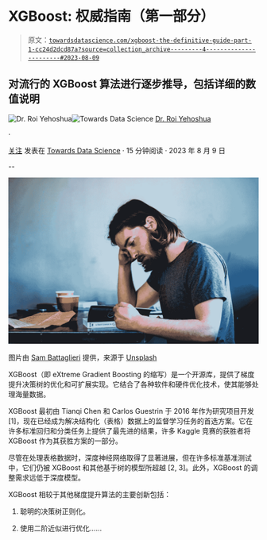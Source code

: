 # XGBoost: 权威指南（第一部分）

> 原文：[`towardsdatascience.com/xgboost-the-definitive-guide-part-1-cc24d2dcd87a?source=collection_archive---------4-----------------------#2023-08-09`](https://towardsdatascience.com/xgboost-the-definitive-guide-part-1-cc24d2dcd87a?source=collection_archive---------4-----------------------#2023-08-09)

## 对流行的 XGBoost 算法进行逐步推导，包括详细的数值说明

[](https://medium.com/@roiyeho?source=post_page-----cc24d2dcd87a--------------------------------)![Dr. Roi Yehoshua](https://medium.com/@roiyeho?source=post_page-----cc24d2dcd87a--------------------------------)[](https://towardsdatascience.com/?source=post_page-----cc24d2dcd87a--------------------------------)![Towards Data Science](https://towardsdatascience.com/?source=post_page-----cc24d2dcd87a--------------------------------) [Dr. Roi Yehoshua](https://medium.com/@roiyeho?source=post_page-----cc24d2dcd87a--------------------------------)

·

[关注](https://medium.com/m/signin?actionUrl=https%3A%2F%2Fmedium.com%2F_%2Fsubscribe%2Fuser%2F3886620c5cf9&operation=register&redirect=https%3A%2F%2Ftowardsdatascience.com%2Fxgboost-the-definitive-guide-part-1-cc24d2dcd87a&user=Dr.+Roi+Yehoshua&userId=3886620c5cf9&source=post_page-3886620c5cf9----cc24d2dcd87a---------------------post_header-----------) 发表在 [Towards Data Science](https://towardsdatascience.com/?source=post_page-----cc24d2dcd87a--------------------------------) · 15 分钟阅读 · 2023 年 8 月 9 日[](https://medium.com/m/signin?actionUrl=https%3A%2F%2Fmedium.com%2F_%2Fvote%2Ftowards-data-science%2Fcc24d2dcd87a&operation=register&redirect=https%3A%2F%2Ftowardsdatascience.com%2Fxgboost-the-definitive-guide-part-1-cc24d2dcd87a&user=Dr.+Roi+Yehoshua&userId=3886620c5cf9&source=-----cc24d2dcd87a---------------------clap_footer-----------)

--

[](https://medium.com/m/signin?actionUrl=https%3A%2F%2Fmedium.com%2F_%2Fbookmark%2Fp%2Fcc24d2dcd87a&operation=register&redirect=https%3A%2F%2Ftowardsdatascience.com%2Fxgboost-the-definitive-guide-part-1-cc24d2dcd87a&source=-----cc24d2dcd87a---------------------bookmark_footer-----------)![](img/6146a3f112054a1a9ea8ef91d58e7b4e.png)

图片由 [Sam Battaglieri](https://unsplash.com/@st_b?utm_source=unsplash&utm_medium=referral&utm_content=creditCopyText) 提供，来源于 [Unsplash](https://unsplash.com/photos/_PXtCCQ4Dj0?utm_source=unsplash&utm_medium=referral&utm_content=creditCopyText)

XGBoost（即 eXtreme Gradient Boosting 的缩写）是一个开源库，提供了梯度提升决策树的优化和可扩展实现。它结合了各种软件和硬件优化技术，使其能够处理海量数据。

XGBoost 最初由 Tianqi Chen 和 Carlos Guestrin 于 2016 年作为研究项目开发 [1]，现在已经成为解决结构化（表格）数据上的监督学习任务的首选方案。它在许多标准回归和分类任务上提供了最先进的结果，许多 Kaggle 竞赛的获胜者将 XGBoost 作为其获胜方案的一部分。

尽管在处理表格数据时，深度神经网络取得了显著进展，但在许多标准基准测试中，它们仍被 XGBoost 和其他基于树的模型所超越 [2, 3]。此外，XGBoost 的调整需求远低于深度模型。

XGBoost 相较于其他梯度提升算法的主要创新包括：

1.  聪明的决策树正则化。

1.  使用二阶近似进行优化……
